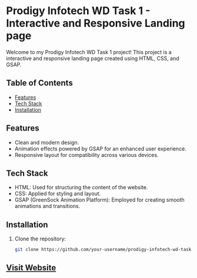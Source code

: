 # Prodigy Infotech WD Task 1 - Interactive and Responsive Landing page 

Welcome to my Prodigy Infotech WD Task 1 project! This project is a interactive and responsive landing page created using HTML, CSS, and GSAP.

## Table of Contents
- [Features](#features)
- [Tech Stack](#tech-stack)
- [Installation](#installation)

## Features

- Clean and modern design.
- Animation effects powered by GSAP for an enhanced user experience.
- Responsive layout for compatibility across various devices.

## Tech Stack

- HTML: Used for structuring the content of the website.
- CSS: Applied for styling and layout.
- GSAP (GreenSock Animation Platform): Employed for creating smooth animations and transitions.

## Installation

1. Clone the repository:
   ```bash
   git clone https://github.com/your-username/prodigy-infotech-wd-task-1.git

## [Visit Website](https://22yash.github.io/PRODIGY_WD_01/)

